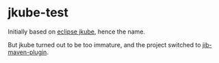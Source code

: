 # jkube-test

Initially based on [eclipse jkube](https://www.eclipse.org/jkube/), hence the name.

But jkube turned out to be too immature, and the project switched
to [jib-maven-plugin](https://github.com/GoogleContainerTools/jib/tree/master/jib-maven-plugin).
